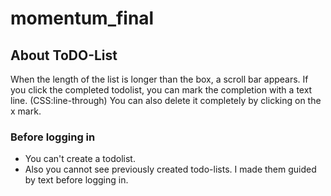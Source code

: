# momentum_final

## About ToDO-List
When the length of the list is longer than the box, a scroll bar appears.
If you click the completed todolist, you can mark the completion with a text line. (CSS:line-through)
You can also delete it completely by clicking on the x mark.
### Before logging in
- You can't create a todolist.
- Also you cannot see previously created todo-lists.
I made them guided by text before logging in.
